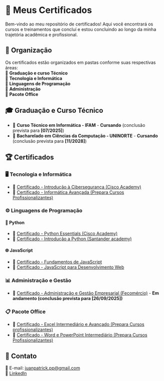 # 📜 Meus Certificados  

Bem-vindo ao meu repositório de certificados! Aqui você encontrará os cursos e treinamentos que concluí e estou concluindo ao longo da minha trajetória acadêmica e profissional.

## 📂 Organização  
Os certificados estão organizados em pastas conforme suas respectivas áreas:  
📌 **Graduação e curso Técnico**                                                                                                                                                          
📌 **Tecnologia e Informática**                                                                                                                                                           
📌 **Linguagens de Programação**                                                                                                                                                          
📌 **Administração**    
📌 **Pacote Office**  

## 🎓 Graduação e Curso Técnico  
 
- 🏅 **Curso Técnico em Informática - IFAM** - **Cursando** (conclusão prevista para **[07/2025]**)  
- 🏅 **Bacharelado em Ciências da Computação - UNINORTE** - **Cursando** (conclusão prevista para **[11/2028]**)

## 🏆 Certificados  

### 🖥️ **Tecnologia e Informática**  
- 🏅 [Certificado - Introdução à Cibersegurança (Cisco Academy)](https://github.com/Juanzev/Certificados/blob/main/certificado%20Introdu%C3%A7%C3%A3o%20a%20Ciberseguran%C3%A7a.pdf)    
- 🏅 [Certificado - Informática Avançada (Prepara Cursos Profissionalizantes)]()

### ⚙️ **Linguagens de Programação**  

#### 🐍 **Python**
- 🏅 [Certificado - Python Essentials (Cisco Academy)](https://github.com/Juanzev/Certificados/blob/main/certificado%20Python%20Essentials.pdf)  
- 🏅 [Certificado - Introdução a Python (Santander academy)](https://github.com/Juanzev/Certificados/blob/main/introdu%C3%A7%C3%A3o%20a%20programa%C3%A7%C3%A3o%20em%20python.pdf)  

#### 🌐 **JavaScript**
- 🏅 [Certificado - Fundamentos de JavaScript](link_para_o_certificado)  
- 🏅 [Certificado - JavaScript para Desenvolvimento Web](link_para_o_certificado)  


### 📊 **Administração e Gestão**  
- 🏅 [Certificado - Administração e Gestão Empresarial (Fecomércio)](link_para_o_certificado) - **Em andamento (conclusão prevista para [26/09/2025])**

### 📋 **Pacote Office**  
- 🏅 [Certificado - Excel Intermediário e Avançado (Prepara Cursos profissionalizantes)](link_para_o_certificado)  
- 🏅 [Certificado - Word e PowerPoint Intermediário (Prepara Cursos Profissionalizantes)](link_para_o_certificado)  

## 📩 Contato  
📧 E-mail: juanpatrick.pp@gmail.com  
🔗 [LinkedIn](https://www.linkedin.com/in/juan-patrick-724075300/)
